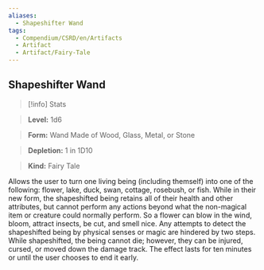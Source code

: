 ```yaml
---
aliases:
  - Shapeshifter Wand
tags:
  - Compendium/CSRD/en/Artifacts
  - Artifact
  - Artifact/Fairy-Tale
---
```

  
    
## Shapeshifter Wand    
>[!info] Stats    
> **Level:** 1d6    
> **Form:** Wand Made of Wood, Glass, Metal, or Stone    
> **Depletion:** 1 in 1D10    
> **Kind:** Fairy Tale  
    
Allows the user to turn one living being (including themself) into one of the following: flower, lake, duck, swan, cottage, rosebush, or fish. While in their new form, the shapeshifted being retains all of their health and other attributes, but cannot perform any actions beyond what the non-magical item or creature could normally perform. So a flower can blow in the wind, bloom, attract insects, be cut, and smell nice. Any attempts to detect the shapeshifted being by physical senses or magic are hindered by two steps. While shapeshifted, the being cannot die; however, they can be injured, cursed, or moved down the damage track. The effect lasts for ten minutes or until the user chooses to end it early.